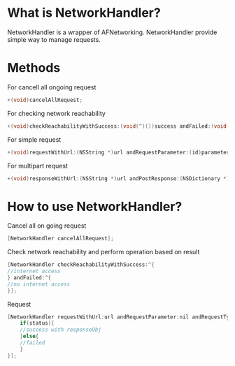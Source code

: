 # What is NetworkHandler?
NetworkHandler is a wrapper of AFNetworking. NetworkHandler provide simple way to manage requests.

# Methods

For cancell all ongoing request
```objective-c
+(void)cancelAllRequest;
```

For checking network reachability
```objective-c
+(void)checkReachabilityWithSuccess:(void(^)())success andFailed:(void(^)())failed;
```

For simple request
```objective-c
+(void)requestWithUrl:(NSString *)url andRequestParameter:(id)parameter andRequestType:(RequestType)requestType andRequiredAuthorization:(BOOL)requiredAuthorization andTag:(NSString *)tag andCompletetion:(void (^)(BOOL status,id responseObj, NSString *tag, NSError *error , NSInteger statusCode))completion;
```

For multipart request
```objective-c
+(void)responseWithUrl:(NSString *)url andPostResponse:(NSDictionary *)parameters andImageData:(NSData *)imageData andIsImageChanged:(BOOL)isImageChanged andRequestType:(RequestType)requestType andRequiredAuthorization:(BOOL)requiredAuthorization andImageKey:(NSString *)imageKey andCompletetion:(void (^)(BOOL status,id responseObj, NSString *tag, NSError *error , NSInteger statusCode))completion
```

# How to use NetworkHandler?

Cancel all on going request
```objective-c
[NetworkHandler cancelAllRequest];
```
Check network reachability and perform operation based on result
```objective-c
[NetworkHandler checkReachabilityWithSuccess:^{
//internet access
} andFailed:^{
//no internet access
}];
```
Request
```objective-c
[NetworkHandler requestWithUrl:url andRequestParameter:nil andRequestType:RequestTypeGET andRequiredAuthorization:NO andTag:@"identicalTag" andCompletetion:^(BOOL status, id responseObj, NSString *tag, NSError *error, NSInteger statusCode) {
    if(status){
    //success with responseObj
    }else{
    //failed
    }
}];
```

